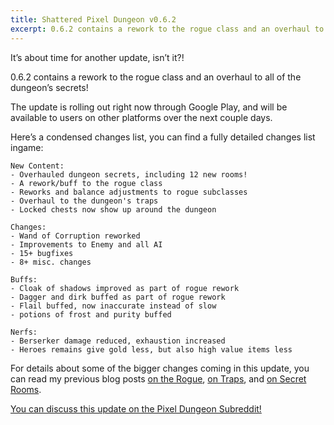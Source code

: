 ```yaml
---
title: Shattered Pixel Dungeon v0.6.2
excerpt: 0.6.2 contains a rework to the rogue class and an overhaul to all of the dungeon’s secrets!
---
```

It’s about time for another update, isn’t it?!

0.6.2 contains a rework to the rogue class and an overhaul to all of the dungeon’s secrets!

The update is rolling out right now through Google Play, and will be available to users on other platforms over the next couple days.

Here’s a condensed changes list, you can find a fully detailed changes list ingame:

```
New Content:
- Overhauled dungeon secrets, including 12 new rooms!
- A rework/buff to the rogue class
- Reworks and balance adjustments to rogue subclasses
- Overhaul to the dungeon's traps
- Locked chests now show up around the dungeon

Changes:
- Wand of Corruption reworked
- Improvements to Enemy and all AI
- 15+ bugfixes
- 8+ misc. changes

Buffs:
- Cloak of shadows improved as part of rogue rework
- Dagger and dirk buffed as part of rogue rework
- Flail buffed, now inaccurate instead of slow
- potions of frost and purity buffed

Nerfs:
- Berserker damage reduced, exhaustion increased
- Heroes remains give gold less, but also high value items less
```  

For details about some of the bigger changes coming in this update, you can read my previous blog posts [on the Rogue](/blog/coming-soon-to-shattered-the-rogue-rework.html), [on Traps](/blog/coming-soon-to-shattered-better-traps.html), and [on Secret Rooms](/blog/coming-soon-to-shattered-better-secrets.html).

[You can discuss this update on the Pixel Dungeon Subreddit!](https://www.reddit.com/r/PixelDungeon/comments/78kaxr/shattered_pixel_dungeon_v062/)

